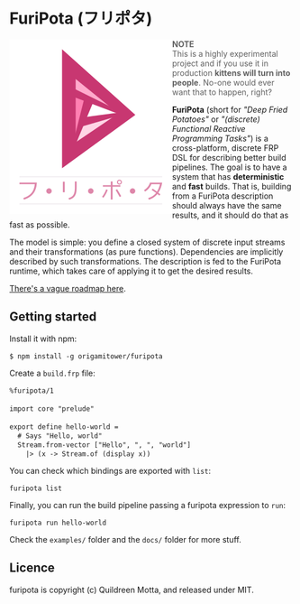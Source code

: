 # FuriPota (フリポタ)

<img src="https://raw.githubusercontent.com/origamitower/furipota/master/.github/furipota.png" alt="furipota logo" align="left">


> **NOTE**  
> This is a highly experimental project and if you use it in
> production **kittens will turn into people**.
> No-one would ever want that to happen, right?

**FuriPota** (short for *"Deep Fried Potatoes"* or *"(discrete) Functional Reactive
Programming Tasks"*) is a cross-platform, discrete FRP DSL for describing
better build pipelines. The goal is to have a system that has **deterministic**
and **fast** builds. That is, building from a FuriPota description should always
have the same results, and it should do that as fast as possible.

The model is simple: you define a closed system of discrete input streams and
their transformations (as pure functions). Dependencies are implicitly described
by such transformations. The description is fed to the FuriPota runtime, which
takes care of applying it to get the desired results.

[There's a vague roadmap here](https://www.evernote.com/shard/s215/sh/114a94ed-9b1f-4dcf-86f2-c0e59fce521a/d28809453db47741a6d9e8ea1520acad).


## Getting started

Install it with npm:

    $ npm install -g origamitower/furipota

Create a `build.frp` file:

    %furipota/1

    import core "prelude"

    export define hello-world =
      # Says "Hello, world"
      Stream.from-vector ["Hello", ", ", "world"]
        |> (x -> Stream.of (display x))

You can check which bindings are exported with `list`:

    furipota list

Finally, you can run the build pipeline passing a furipota expression to `run`:

    furipota run hello-world

Check the `examples/` folder and the `docs/` folder for more stuff.


## Licence

furipota is copyright (c) Quildreen Motta, and released under MIT.
